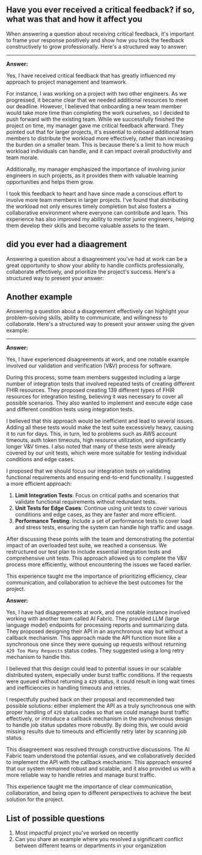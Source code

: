 ## Have you ever received a critical feedback? if so, what was that and how it affect you
When answering a question about receiving critical feedback, it's important to frame your response positively and show how you took the feedback constructively to grow professionally. Here's a structured way to answer:

---

**Answer:**

Yes, I have received critical feedback that has greatly influenced my approach to project management and teamwork.

For instance, I was working on a project with two other engineers. As we progressed, it became clear that we needed additional resources to meet our deadline. However, I believed that onboarding a new team member would take more time than completing the work ourselves, so I decided to push forward with the existing team. While we successfully finished the project on time, my manager gave me critical feedback afterward. They pointed out that for larger projects, it's essential to onboard additional team members to distribute the workload more effectively, rather than increasing the burden on a smaller team. This is because there's a limit to how much workload individuals can handle, and it can impact overall productivity and team morale.

Additionally, my manager emphasized the importance of involving junior engineers in such projects, as it provides them with valuable learning opportunities and helps them grow.

I took this feedback to heart and have since made a conscious effort to involve more team members in larger projects. I've found that distributing the workload not only ensures timely completion but also fosters a collaborative environment where everyone can contribute and learn. This experience has also improved my ability to mentor junior engineers, helping them develop their skills and become valuable assets to the team.

## did you ever had a diaagrement
Answering a question about a disagreement you've had at work can be a great opportunity to show your ability to handle conflicts professionally, collaborate effectively, and prioritize the project's success. Here's a structured way to present your answer:

## Another example
Answering a question about a disagreement effectively can highlight your problem-solving skills, ability to communicate, and willingness to collaborate. Here's a structured way to present your answer using the given example:

---

**Answer:**

Yes, I have experienced disagreements at work, and one notable example involved our validation and verification (V&V) process for software.

During this process, some team members suggested including a large number of integration tests that involved repeated tests of creating different FHIR resources. They proposed creating 139 different types of FHIR resources for integration testing, believing it was necessary to cover all possible scenarios. They also wanted to implement and execute edge case and different condition tests using integration tests.

I believed that this approach would be inefficient and lead to several issues. Adding all these tests would make the test suite excessively heavy, causing it to run for days. This, in turn, led to problems such as AWS account timeouts, auth token timeouts, high resource utilization, and significantly longer V&V times. I also noted that many of these tests were already covered by our unit tests, which were more suitable for testing individual conditions and edge cases.

I proposed that we should focus our integration tests on validating functional requirements and ensuring end-to-end functionality. I suggested a more efficient approach:
1. **Limit Integration Tests**: Focus on critical paths and scenarios that validate functional requirements without redundant tests.
2. **Unit Tests for Edge Cases**: Continue using unit tests to cover various conditions and edge cases, as they are faster and more efficient.
3. **Performance Testing**: Include a set of performance tests to cover load and stress tests, ensuring the system can handle high traffic and usage.

After discussing these points with the team and demonstrating the potential impact of an overloaded test suite, we reached a consensus. We restructured our test plan to include essential integration tests and comprehensive unit tests. This approach allowed us to complete the V&V process more efficiently, without encountering the issues we faced earlier.

This experience taught me the importance of prioritizing efficiency, clear communication, and collaboration to achieve the best outcomes for the project.


**Answer:**

Yes, I have had disagreements at work, and one notable instance involved working with another team called AI Fabric. They provided LLM (large language model) endpoints for processing reports and summarizing data. They proposed designing their API in an asynchronous way but without a callback mechanism. This approach made the API function more like a synchronous one since they were queuing up requests without returning `429 Too Many Requests` status codes. They suggested using a long retry mechanism to handle this.

I believed that this design could lead to potential issues in our scalable distributed system, especially under burst traffic conditions. If the requests were queued without returning a `429` status, it could result in long wait times and inefficiencies in handling timeouts and retries. 

I respectfully pushed back on their proposal and recommended two possible solutions: either implement the API as a truly synchronous one with proper handling of `429` status codes so that we could manage burst traffic effectively, or introduce a callback mechanism in the asynchronous design to handle job status updates more robustly. By doing this, we could avoid missing results due to timeouts and efficiently retry later by scanning job status.

This disagreement was resolved through constructive discussions. The AI Fabric team understood the potential issues, and we collaboratively decided to implement the API with the callback mechanism. This approach ensured that our system remained robust and scalable, and it also provided us with a more reliable way to handle retries and manage burst traffic.

This experience taught me the importance of clear communication, collaboration, and being open to different perspectives to achieve the best solution for the project.

## List of possible questions 
1. Most impactful project you've worked on recently
2. Can you share an example where you resolved a significant conflict between different teams or departments in your organization

